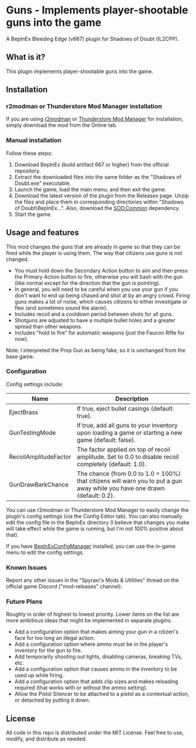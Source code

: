 # Guns - Implements player-shootable guns into the game

A BepInEx Bleeding Edge (v667) plugin for Shadows of Doubt (IL2CPP).

## What is it?

This plugin implements player-shootable guns into the game.

## Installation

### r2modman or Thunderstore Mod Manager installation

If you are using [r2modman](https://thunderstore.io/c/shadows-of-doubt/p/ebkr/r2modman/) or [Thunderstore Mod Manager](https://www.overwolf.com/oneapp/Thunderstore-Thunderstore_Mod_Manager) for installation, simply download the mod from the Online tab.

### Manual installation

Follow these steps:

1. Download BepInEx (build artifact 667 or higher) from the official repository.
2. Extract the downloaded files into the same folder as the "Shadows of Doubt.exe" executable.
3. Launch the game, load the main menu, and then exit the game.
4. Download the latest version of the plugin from the Releases page. Unzip the files and place them in corresponding directories within "Shadows of Doubt\BepInEx...". Also, download the [SOD.Common](https://thunderstore.io/c/shadows-of-doubt/p/Venomaus/SODCommon/) dependency.
5. Start the game.

## Usage and features

This mod changes the guns that are already in game so that they can be fired while the player is using them. The way that citizens use guns is not changed.

- You must hold down the Secondary Action button to aim and then press the Primary Action button to fire, otherwise you will bash with the gun (like normal except for the direction that the gun is pointing).
- In general, you will need to be careful when you use your gun if you don't want to end up being chased and shot at by an angry crowd. Firing guns makes a lot of noise, which causes citizens to either investigate or flee (and sometimes sound the alarm).
- Includes recoil and a cooldown period between shots for all guns.
- Shotguns are adjusted to have a multiple bullet holes and a greater spread than other weapons.
- Includes "hold to fire" for automatic weapons (just the Faucon Rifle for now).

Note: I interpreted the Prop Gun as being fake, so it is unchanged from the base game.

### Configuration

Config settings include:

| Name | Description |
|------|-------------|
| EjectBrass | If true, eject bullet casings (default: true). |
| GunTestingMode | If true, add all guns to your inventory upon loading a game or starting a new game (default: false). |
| RecoilAmplitudeFactor | The factor applied on top of recoil amplitude. Set to 0.0 to disable recoil completely (default: 1.0). |
| GunDrawBarkChance | The chance (from 0.0 to 1.0 = 100%) that citizens will warn you to put a gun away while you have one drawn (default: 0.2). |

You can use r2modman or Thunderstore Mod Manager to easily change the plugin's config settings (via the Config Editor tab). You can also manually edit the config file in the BepInEx directory (I believe that changes you make will take effect while the game is running, but I'm not 100% positive about that).

If you have [BepInExConfigManager](https://thunderstore.io/c/shadows-of-doubt/p/TeamSpyraxi/BepInExConfigManager/) installed, you can use the in-game menu to edit the config settings.

### Known Issues

Report any other issues in the "Spyraxi's Mods & Utilities" thread on the official game Discord ("mod-releases" channel).

### Future Plans

Roughly in order of highest to lowest priority. Lower items on the list are more ambitious ideas that might be implemented in separate plugins.

- Add a configuration option that makes aiming your gun in a citizen's face for too long an illegal action.
- Add a configuration option where ammo must be in the player's inventory for the gun to fire.
- Add temporarily shooting out lights, disabling cameras, breaking TVs, etc.
- Add a configuration option that causes ammo in the inventory to be used up while firing.
- Add a configuration option that adds clip sizes and makes reloading required (that works with or without the ammo setting).
- Allow the Pistol Silencer to be attached to a pistol as a contextual action, or detached by putting it down.

## License

All code in this repo is distributed under the MIT License. Feel free to use, modify, and distribute as needed.
